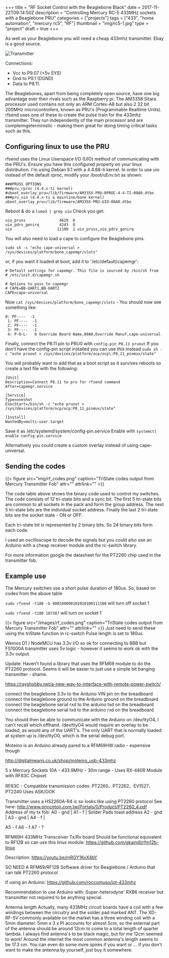 +++
title = "RF Socket Control with the Beaglebone Black"
date = 2017-11-22T09:14:50Z
description = "Controlling Mercury RC-5 433MHz sockets with a Beaglebone PRU"
categories = ["projects"]
tags = ["433", "home automation", "mercury rc5", "RF"]
thumbnail = "img/rc5-1.jpg"
type = "project"
draft = true
+++

As well as your Beaglebone you will need a cheap 433mhz transmitter. Ebay is a good
source.

![Transmitter](https://github.com/jonlidgard/rfsend/blob/master/img/tx.jpg)

Connections:
* Vcc to P9.07 (+5v SYS)
* Gnd to P9.1 (DGND)
* Data to P8.11.


The Beaglebones, apart from being completely open source, have one big advantage over their
rivals such as the Raspberry pi. The AM3358 Sitara processor used contains not only an ARM
Cortex-A8 but also 2 32 bit 200MHz microcontrollers, known as PRU's (Programmable Realtime Units).
rfsend uses one of these to create the pulse train for the 433mhz transmitter. They run independently of the main
processor and are compleimgeterministic - making them great for doing timing critical
tasks such as this.

## Configuring linux to use the PRU

rfsend uses the Linux Userspace I/O (UIO) method of communicating with the PRU's. Ensure
you have this configured properly on your linux distribution. I'm using Debian 9.1
with a 4.4.88-ti kernel. In order to use uio instead of the default rproc, modify your
/boot/uEnv.txt as shown:

```
###PRUSS OPTIONS
###pru_rproc (4.4.x-ti kernel)
#uboot_overlay_pru=/lib/firmware/AM335X-PRU-RPROC-4-4-TI-00A0.dtbo
###pru_uio (4.4.x-ti & mainline/bone kernel)
uboot_overlay_pru=/lib/firmware/AM335X-PRU-UIO-00A0.dtbo
```

Reboot & do a ```lsmod | grep uio``` Check you get:
```
uio_pruss               4629  0
uio_pdrv_genirq         4243  0
uio                    11100  2 uio_pruss,uio_pdrv_genirq
```

You will also need to load a cape to configure the Beaglebone pins.

```sudo sh -c "echo cape-universal > /sys/devices/platform/bone_capemgr/slots"```

or, if you want it loaded at boot, add it to '/etc/default/capemgr':

```
# Default settings for capemgr. This file is sourced by /bin/sh from
# /etc/init.d/capemgr.sh

# Options to pass to capemgr
# CAPE=BB-UART1,BB-UART2
CAPE=cape-universal
```

Now ```cat /sys/devices/platform/bone_capemgr/slots``` - You should now see something like:
```
0: PF----  -1
 1: PF----  -1
 2: PF----  -1
 3: PF----  -1
 4: P-O-L-   0 Override Board Name,00A0,Override Manuf,cape-universal
 ```

 Finally, connect the P8.11 pin to PRU0 with ```config-pin P8.11 pruout```
 If you don't have the config-pin script installed you can use this instead
 ```sudo sh -c "echo pruout > /sys/devices/platform/ocp/ocp\:P8_11_pinmux/state"```

You will probably want to add that as a boot script so it survives reboots so create
a text file with the following:

```
[Unit]
Description=Connect P8.11 to pru for rfsend command
After=capemgr.service

[Service]
Type=oneshot
ExecStart=/bin/sh -c "echo pruout > /sys/devices/platform/ocp/ocp:P8_11_pinmux/state"

[Install]
WantedBy=multi-user.target
```

Save it as /etc/systemd/system/config-pin.service
Enable with ```systemctl enable config-pin.service```

Alternatively you could create a custom overlay instead of using cape-universal.

## Sending the codes

{{< figure src="img/rf_codes.png" caption="TriState codes output from Mercury Transmitter Fob" attr="" attrlink="" >}}

The code table above shows the binary code used to control my switches.
The code consists of 12 tri-state bits and a sync bit.
The first 5 tri-state bits are common to all sockets in the pack and form the group address.
The next 5 tri-state bits are the individual socket address.
Finally the last 2 tri-state bits are the socket state - ON or OFF.

Each tri-state bit is represented by 2 binary bits. So 24 binary bits
form each code.

I used an oscilloscope to decode the signals but you could also use an Arduino
with a cheap receiver module and the rc-switch library.

For more information google the datasheet for the PT2260 chip used in the
transmitter fob.

## Example use
The Mercury switches use a short pulse duration of 180us.
So, based on codes from the above table

```sudo rfsend -t180 -b 000100000101010100111100``` will turn off socket 1

```sudo rfsend -t180 107387``` will turn on socket 1




{{< figure src="/images/rf_codes.png" caption="TriState codes output from Mercury Transmitter Fob" attr="" attrlink="" >}}
Just need to send these using the triState function in rc-switch
Pulse length is set to 180us.

Wemos D1 / NodeMCU has 3.3v I/O so ok for connecting to BBB but
FS1000A transmitter uses 5v logic - however it seems to work ok with the 3.3v output.

Update:
Haven’t found a library that uses the RFM69 module to do the PT2260 protocol. Seems it will be easier to just use a simple bit banging transmitter - shame.

https://rayshobby.net/a-new-way-to-interface-with-remote-power-switch/

connect the beaglebone 3.3v to the Arduino VIN pin on the breadboard
connect the beaglebone ground to the Arduino ground on the breadboard
connect the beaglebone serial rxd to the arduino txd on the breadboard
connect the beaglebone serial txd to the arduino rxd on the breadboard

You should then be able to communicate with the Arduino on /dev/ttyO4, I can't recall which offhand.
/dev/ttyO4 would require an overlay to be loaded, as would any of the UART's. The only UART that is normally loaded at system up is /dev/ttyO0, which is the serial debug port.




Moteino is an Arduino already pared to a RFM69HW radio - expensive though

http://digitalmeans.co.uk/shop/moteino_usb-433mhz


5 x Mercury Sockets 10A - 433.9MHz  - 30m range - Uses RX-480R Module with RF83C Chipset

RF83C - Compatible transmission codes:
PT2260、PT2262、EV1527、PT2240
Uses ASK/OOK

Transmitter uses a HS2260A-R4 ic so looks like using PT2260 protocol
See here:
http://www.princeton.com.tw/Portals/0/Product/PT2260_4.pdf
Address of my tx fob:
A0 - gnd	|
A1 - f	| Solder Pads toast address
A2 - gnd	|
A3 - gnd	|
A4 - f	|

A5 - f
A6 - f
A7 - ?

RFM69H 433MHz Transceiver Tx/Rx board
Should be functional equivalent to RF12B so can use this
linux module:
https://github.com/gkaindl/rfm12b-linux

Description:
https://youtu.be/mRGY1KvX4bY

SO NEED A RFM69/RF12B Software driver for Beaglebone / Arduino that can talk
PT2260 protocol



If using an Arduino:
https://github.com/roccomuso/iot-433mhz

Recommendation to use Arduino with:
Super-heterodyne' RXB6 receiver but transmitter not required to be anything special.


Antenna length
Actually, many 433MHz circuit boards have a coil with a few windings between the circuitry and the solder pad marked ANT. The XD-RF-5V commonly available on the market has a three winding coil with a 5mm diameter. 5mm x 3 x PI accounts for almost 5cm, so the external part of the antenna should be around 12cm to come to a total length of quarter lambda.
I always find antenna's to be black magic, but for me 12cm seemed to work! Around the internet the most common antenna's length seems to be 17.3 cm.
You can even do some more spires if you want or ... if you don't want to make the antenna by yourself, just buy it somewhere.
